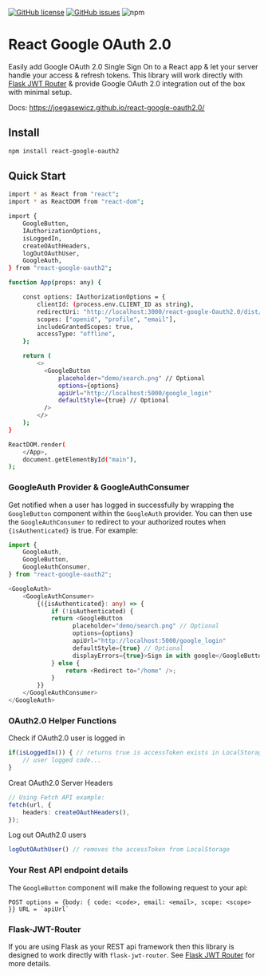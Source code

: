[![GitHub license](https://img.shields.io/github/license/joegasewicz/react-google-oauth2.0)](https://github.com/joegasewicz/react-google-oauth2.0/blob/main/LICENSE)
[![GitHub issues](https://img.shields.io/github/issues/joegasewicz/react-google-oauth2.0)](https://github.com/joegasewicz/react-google-oauth2.0/issues)
![npm](https://img.shields.io/npm/v/react-google-oauth2)

# React Google OAuth 2.0
Easily add Google OAuth 2.0 Single Sign On to a React app & let your server handle your access & refresh tokens.
This library will work directly with [Flask JWT Router](https://github.com/joegasewicz/flask-jwt-router) & provide
Google OAuth 2.0 integration out of the box with minimal setup. 

Docs: https://joegasewicz.github.io/react-google-oauth2.0/

## Install
```bash
npm install react-google-oauth2
```


## Quick Start
```bash
import * as React from "react";
import * as ReactDOM from "react-dom";

import {
    GoogleButton,
    IAuthorizationOptions,
    isLoggedIn,
    createOAuthHeaders,
    logOutOAuthUser,
    GoogleAuth,
} from "react-google-oauth2";

function App(props: any) {

    const options: IAuthorizationOptions = {
        clientId: (process.env.CLIENT_ID as string),
        redirectUri: "http://localhost:3000/react-google-Oauth2.0/dist/index.html",
        scopes: ["openid", "profile", "email"],
        includeGrantedScopes: true,
        accessType: "offline",
    };

    return (
        <>
          <GoogleButton
              placeholder="demo/search.png" // Optional
              options={options}
              apiUrl="http://localhost:5000/google_login"
              defaultStyle={true} // Optional
          />
        </>
    );
}

ReactDOM.render(
    </App>,
    document.getElementById("main"),
);
```
### GoogleAuth Provider & GoogleAuthConsumer
Get notified when a user has logged in successfully by wrapping the 
`GoogleButton` component within the `GoogleAuth` provider.
You can then use the `GoogleAuthConsumer` to redirect to your authorized routes
when `{isAuthenticated}` is true.
For example:
```typescript jsx
import {
    GoogleAuth,
    GoogleButton,
    GoogleAuthConsumer,
} from "react-google-oauth2"; 

<GoogleAuth>
    <GoogleAuthConsumer>
        {({isAuthenticated}: any) => {
            if (!isAuthenticated) {
            return <GoogleButton
                  placeholder="demo/search.png" // Optional
                  options={options}
                  apiUrl="http://localhost:5000/google_login"
                  defaultStyle={true} // Optional
                  displayErrors={true}>Sign in with google</GoogleButton>;
            } else {
                return <Redirect to="/home" />;
            }
        }}
    </GoogleAuthConsumer>
</GoogleAuth>

```
### OAuth2.0 Helper Functions
Check if OAuth2.0 user is logged in
```typescript jsx
if(isLoggedIn()) { // returns true is accessToken exists in LocalStorage
    // user logged code...
}
```
Creat OAuth2.0 Server Headers
```typescript jsx
// Using Fetch API example:
fetch(url, {
    headers: createOAuthHeaders(),
});
```
Log out OAuth2.0 users
```typescript jsx
logOutOAuthUser() // removes the accessToken from LocalStorage
```


### Your Rest API endpoint details
The `GoogleButton` component will make the following request to your api:
```
POST options = {body: { code: <code>, email: <email>, scope: <scope> }} URL = `apiUrl`
```

### Flask-JWT-Router
If you are using Flask as your REST api framework then this library is designed to work
directly with `flask-jwt-router`. See [Flask JWT Router](https://github.com/joegasewicz/flask-jwt-router)
for more details.